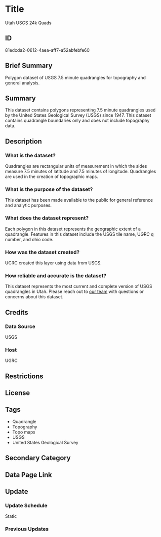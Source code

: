 # Title

Utah USGS 24k Quads

## ID

81edcda2-0612-4aea-aff7-a52abfebfe60

## Brief Summary

Polygon dataset of USGS 7.5 minute quadrangles for topography and general analysis.

## Summary

This dataset contains polygons representing 7.5 minute quadrangles used by the United States Geological Survey (USGS) since 1947. This dataset contains quadrangle boundaries only and does not include topography data.

## Description

### What is the dataset?

Quadrangles are rectangular units of measurement in which the sides measure 7.5 minutes of latitude and 7.5 minutes of longitude. Quadrangles are used in the creation of topographic maps.

### What is the purpose of the dataset?

This dataset has been made available to the public for general reference and analytic purposes.

### What does the dataset represent?

Each polygon in this dataset represents the geographic extent of a quadrangle. Features in this dataset include the USGS tile name, UGRC q number, and ohio code.

### How was the dataset created?

UGRC created this layer using data from USGS.

### How reliable and accurate is the dataset?

This dataset represents the most current and complete version of USGS quadrangles in Utah. Please reach out to [our team](https://gis.utah.gov/contact/) with questions or concerns about this dataset.

## Credits

### Data Source

USGS

### Host

UGRC

## Restrictions

## License

## Tags

- Quadrangle
- Topography
- Topo maps
- USGS
- United States Geological Survey

## Secondary Category

## Data Page Link

## Update

### Update Schedule

Static

### Previous Updates

